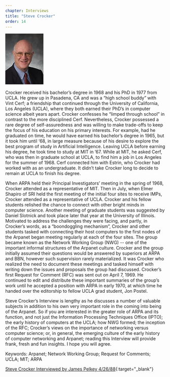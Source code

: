```yaml
---
chapter: Interviews
title: "Steve Crocker"
order: 14
---
```


![Steve Crocker](/assets/img/steve-crocker.jpg)

Crocker received his bachelor’s degree in 1968 and his PhD in 1977 from UCLA. He grew up in Pasadena, CA and was a “high school buddy” with Vint Cerf; a friendship that continued through the University of California, Los Angeles (UCLA), where they both earned their PhD’s in computer science albeit years apart. Crocker confesses he “limped through school” in contrast to the more disciplined Cerf. Nevertheless, Crocker possessed a rare degree of self-assuredness and was willing to make trade-offs to keep the focus of his education on his primary interests. For example, had he graduated on time, he would have earned his bachelor’s degree in 1965, but it took him until ‘68, in large measure because of his desire to explore the best program of study in Artificial Intelligence. Leaving UCLA before earning his degree, he took time to study at MIT in ’67. While at MIT, he asked Cerf, who was then in graduate school at UCLA, to find him a job in Los Angeles for the summer of 1968. Cerf connected him with Estrin, who Crocker had worked with as an undergraduate. It didn’t take Crocker long to decide to remain at UCLA to finish his degree.

When ARPA held their Principal Investigators’ meeting in the spring of 1968, Crocker attended as a representative of MIT. Then in July, when Elmer Shapiro of SRI held the first meeting of the initial four sites to receive IMPs, Crocker attended as a representative of UCLA. Crocker and his fellow students relished the chance to connect with other bright minds in computer science. Another meeting of graduate students was suggested by Daniel Slotnick and took place later that year at the University of Illinois. Motivated to address the challenges they were facing, and partly, in Crocker’s words, as a “boondoggling mechanism”, Crocker and other students tasked with connecting their host computers to the first nodes of the Arpanet began meeting regularly at each of the four sites. The group became known as the Network Working Group (NWG) -- one of the important informal structures of the Arpanet culture. Crocker and the group initially assumed their questions would be answered by superiors at ARPA and BBN, however such supervision rarely materialized. It was Crocker who realized the need to document these meetings and tasked himself with writing down the issues and proposals the group had discussed. Crocker’s first Request for Comment (RFC) was sent out on April 7, 1969. He continued to edit and distribute these important summaries of the group’s work until he accepted a position with ARPA in early 1970, at which time he handed over the editorship to fellow UCLA grad student, Jon Postel.

Steve Crocker’s Interview is lengthy as he discusses a number of valuable subjects in addition to his own very important role in the coming into being of the Arpanet. So if you are interested in the greater role of ARPA and its function, and not just the Information Processing Techniques Office (IPTO); the early history of computers at the UCLA; how NWG formed; the inception of the RFC; Crocker’s views on the importance of networking versus computer science; or, in general, the emerging culture of the early history of computer networking and Arpanet; reading this Interview will provide frank, fresh and fun insights. I hope you will agree.

Keywords: Arpanet; Network Working Group; Request for Comments; UCLA; MIT; ARPA

[Steve Crocker Interviewed by James Pelkey 4/26/88](https://archive.computerhistory.org/resources/access/text/2017/12/102738690-05-01-acc.pdf){:target="_blank"}
